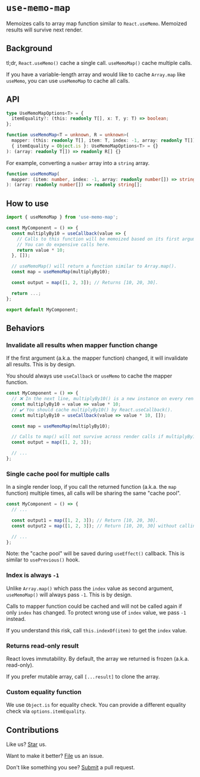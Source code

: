 # `use-memo-map`

Memoizes calls to array map function similar to `React.useMemo`. Memoized results will survive next render.

## Background

tl;dr, `React.useMemo()` cache a single call. `useMemoMap()` cache multiple calls.

If you have a variable-length array and would like to cache `Array.map` like `useMemo`, you can use `useMemoMap` to cache all calls.

## API

```ts
type UseMemoMapOptions<T> = {
  itemEquality?: (this: readonly T[], x: T, y: T) => boolean;
};

function useMemoMap<T = unknown, R = unknown>(
  mapper: (this: readonly T[], item: T, index: -1, array: readonly T[]) => R,
  { itemEquality = Object.is }: UseMemoMapOptions<T> = {}
): (array: readonly T[]) => readonly R[] {}
```

For example, converting a `number` array into a `string` array.

```ts
function useMemoMap(
  mapper: (item: number, index: -1, array: readonly number[]) => string
): (array: readonly number[]) => readonly string[];
```

## How to use

```js
import { useMemoMap } from 'use-memo-map';

const MyComponent = () => {
  const multiplyBy10 = useCallback(value => {
    // Calls to this function will be memoized based on its first argument.
    // You can do expensive calls here.
    return value * 10;
  }, []);

  // useMemoMap() will return a function similar to Array.map().
  const map = useMemoMap(multiplyBy10);

  const output = map([1, 2, 3]); // Returns [10, 20, 30].

  return ...;
};

export default MyComponent;
```

## Behaviors

### Invalidate all results when mapper function change

If the first argument (a.k.a. the mapper function) changed, it will invalidate all results. This is by design.

You should always use `useCallback` or `useMemo` to cache the mapper function.

```js
const MyComponent = () => {
  // ❌ In the next line, multiplyBy10() is a new instance on every render of <MyComponent>.
  const multiplyBy10 = value => value * 10;
  // ✔️ You should cache multiplyBy10() by React.useCallback().
  const multiplyBy10 = useCallback(value => value * 10, []);

  const map = useMemoMap(multiplyBy10);

  // Calls to map() will not survive across render calls if multiplyBy10() changed.
  const output = map([1, 2, 3]);

  // ...
};
```

### Single cache pool for multiple calls

In a single render loop, if you call the returned function (a.k.a. the `map` function) multiple times, all calls will be sharing the same "cache pool".

```js
const MyComponent = () => {
  // ...

  const output1 = map([1, 2, 3]); // Return [10, 20, 30].
  const output2 = map([1, 2, 3]); // Return [10, 20, 30] without calling `multiplyBy10`.

  // ...
};
```

Note: the "cache pool" will be saved during `useEffect()` callback. This is similar to `usePrevious()` hook.

### Index is always `-1`

Unlike `Array.map()` which pass the `index` value as second argument, `useMemoMap()` will always pass `-1`. This is by design.

Calls to mapper function could be cached and will not be called again if only `index` has changed. To protect wrong use of `index` value, we pass `-1` instead.

If you understand this risk, call `this.indexOf(item)` to get the `index` value.

### Returns read-only result

React loves immutability. By default, the array we returned is frozen (a.k.a. read-only).

If you prefer mutable array, call `[...result]` to clone the array.

### Custom equality function

We use `Object.is` for equality check. You can provide a different equality check via `options.itemEquality`.

## Contributions

Like us? [Star](https://github.com/compulim/use-memo-map/stargazers) us.

Want to make it better? [File](https://github.com/compulim/use-memo-map/issues) us an issue.

Don't like something you see? [Submit](https://github.com/compulim/use-memo-map/pulls) a pull request.
